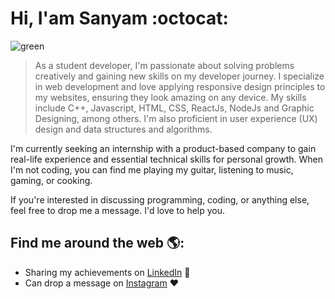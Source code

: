 # Hi, I'am Sanyam :octocat:

![green](https://user-images.githubusercontent.com/65529289/222774026-357348da-9adb-4fdb-a3ae-2732928d8cc5.png )

>As a student developer, I'm passionate about solving problems creatively and gaining new skills on my developer journey. I specialize in web development and love applying responsive design principles to my websites, ensuring they look amazing on any device. My skills include C++, Javascript, HTML, CSS, ReactJs, NodeJs and Graphic Designing, among others. I'm also proficient in user experience (UX) design and data structures and algorithms.

I'm currently seeking an internship with a product-based company to gain real-life experience and essential technical skills for personal growth. When I'm not coding, you can find me playing my guitar, listening to music, gaming, or cooking.

If you're interested in discussing programming, coding, or anything else, feel free to drop me a message. I'd love to help you.

## Find me around the web 🌎:
- Sharing my achievements on <a href="https://www.linkedin.com/in/sanyammm/">LinkedIn</a> 💼
- Can drop a message on <a href="https://www.instagram.com/_.sanyammm/">Instagram</a> :heart:


